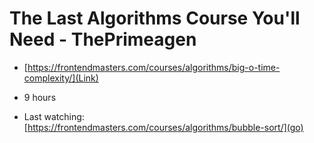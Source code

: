 # The Last Algorithms Course You'll Need - ThePrimeagen

- [https://frontendmasters.com/courses/algorithms/big-o-time-complexity/](Link)
- 9 hours




- Last watching: [https://frontendmasters.com/courses/algorithms/bubble-sort/](go)
